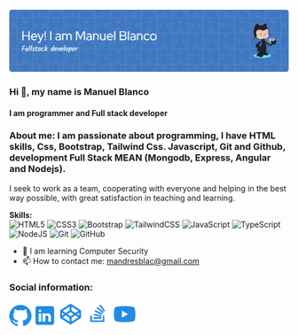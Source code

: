 ![Header](./github-header-image3.png)

### Hi 👋, my name is Manuel Blanco
#### I am programmer and Full stack developer

### **About me:** I am passionate about programming, I have HTML skills, Css, Bootstrap, Tailwind Css. Javascript, Git and Github, development Full Stack MEAN (Mongodb, Express, Angular and Nodejs).

I seek to work as a team, cooperating with everyone and helping in the best way possible, with great satisfaction in teaching and learning.

**Skills:**
<br />
![HTML5](https://img.shields.io/badge/html5-%23E34F26.svg?style=for-the-badge&logo=html5&logoColor=white) ![CSS3](https://img.shields.io/badge/css3-%231572B6.svg?style=for-the-badge&logo=css3&logoColor=white) ![Bootstrap](https://img.shields.io/badge/bootstrap-%238511FA.svg?style=for-the-badge&logo=bootstrap&logoColor=white) ![TailwindCSS](https://img.shields.io/badge/tailwindcss-%2338B2AC.svg?style=for-the-badge&logo=tailwind-css&logoColor=white) ![JavaScript](https://img.shields.io/badge/javascript-%23323330.svg?style=for-the-badge&logo=javascript&logoColor=%23F7DF1E) ![TypeScript](https://img.shields.io/badge/typescript-%23007ACC.svg?style=for-the-badge&logo=typescript&logoColor=white) ![NodeJS](https://img.shields.io/badge/node.js-6DA55F?style=for-the-badge&logo=node.js&logoColor=white) ![Git](https://img.shields.io/badge/git-%23F05033.svg?style=for-the-badge&logo=git&logoColor=white) ![GitHub](https://img.shields.io/badge/github-%23121011.svg?style=for-the-badge&logo=github&logoColor=white)

- 🌱 I am learning Computer Security 
- 📫 How to contact me: mandresblac@gmail.com 

### **Social information:**
[<img src='./icons8-github-24.png' alt='github' height='40'>](https://github.com/mandresblac)
[<img src='./icons8-linkedin.svg' alt='github' height='40'>](https://www.linkedin.com/in/manuel-andres-blanco-pt)
[<img src='./icons8-logotipo-de-codepen.svg' alt='github' height='45'>](https://codepen.io/manblac) 
[<img src='./icons8-stack-overflow-128.png' alt='github' height='45'>](https://es.stackoverflow.com/users/220530/manolo)
[<img src='icons8-youtube.svg' alt='github' height='45'>](https://www.youtube.com/channel/UC6GCVBYYlV4tJ8afvtlLCzQ)
